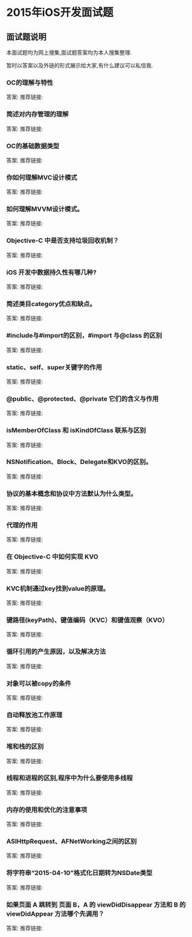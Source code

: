 # 2015年iOS开发面试题

## 面试题说明

本面试题均为网上搜集,面试题答案均为本人搜集整理.

暂时以答案以及外链的形式展示给大家,有什么建议可以私信我.


### OC的理解与特性
答案:
推荐链接:
### 简述对内存管理的理解
答案:
推荐链接:
### OC的基础数据类型
答案:
推荐链接:
### 你如何理解MVC设计模式
答案:
推荐链接:
### 如何理解MVVM设计模式。
答案:
推荐链接:
### Objective-C 中是否支持垃圾回收机制？
答案:
推荐链接:
### iOS 开发中数据持久性有哪几种?
答案:
推荐链接:
### 简述类目category优点和缺点。
答案:
推荐链接:
### #include与#import的区别，#import 与@class 的区别
答案:
推荐链接:
### static、self、super关键字的作用
答案:
推荐链接:
### @public、@protected、@private 它们的含义与作用
答案:
推荐链接:
### isMemberOfClass 和 isKindOfClass 联系与区别
答案:
推荐链接:
### NSNotification、Block、Delegate和KVO的区别。
答案:
推荐链接:
### 协议的基本概念和协议中方法默认为什么类型。
答案:
推荐链接:
### 代理的作用
答案:
推荐链接:
### 在 Objective-C 中如何实现 KVO
答案:
推荐链接:
### KVC机制通过key找到value的原理。
答案:
推荐链接:
### 键路径(keyPath)、键值编码（KVC）和键值观察（KVO）
答案:
推荐链接:
### 循环引用的产生原因，以及解决方法
答案:
推荐链接:
### 对象可以被copy的条件
答案:
推荐链接:
### 自动释放池工作原理
答案:
推荐链接:
### 堆和栈的区别
答案:
推荐链接:
### 线程和进程的区别,程序中为什么要使用多线程
答案:
推荐链接:
### 内存的使用和优化的注意事项
答案:
推荐链接:
### ASIHttpRequest、AFNetWorking之间的区别
答案:
推荐链接:
### 将字符串“2015-04-10”格式化日期转为NSDate类型
答案:
推荐链接:
### 如果页面 A 跳转到 页面 B，A 的 viewDidDisappear 方法和 B 的 viewDidAppear 方法哪个先调用？
答案:
推荐链接: